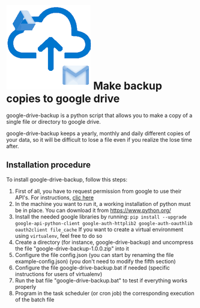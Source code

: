 
# ![google-drive-backup logo](docs/app-logo.png) Make backup copies to google drive

google-drive-backup is a python script that allows you to make a copy of
a single file or directory to google drive. 

google-drive-backup keeps a yearly, monthly and daily different copies 
of your data, so it will be difficult to lose a file even if you realize
the lose time after. 

## Installation procedure

To install google-drive-backup, follow this steps: 

1. First of all, you have to request permission from google to use their API's. For instructions, 
[clic here](docs/request_permission_from_google.md)
1. In the machine you want to run it, a working installation of python must be 
in place. You can download it from https://www.python.org/
2. Install the needed google libraries by running: 
`pip install --upgrade google-api-python-client google-auth-httplib2 google-auth-oauthlib  oauth2client file_cache`
If you want to create a virtual environment using `virtualenv`, feel free to do so
3. Create a directory (for instance, google-drive-backup) and uncompress the 
file "google-drive-backup-1.0.0.zip" into it
3. Configure the file config.json (you can start by renaming the file example-config.json)
(you don't need to modify the fifth section)
4. Configure the file google-drive-backup.bat if needed (specific instructions for users of virtualenv)
5. Run the bat file "google-drive-backup.bat" to test if everything works properly
6. Program in the task scheduler (or cron job) the corresponding execution of the batch file
	


